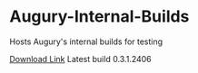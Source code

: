# Augury-Internal-Builds
Hosts Augury's internal builds for testing

[Download Link](https://github.com/chesrowe/Augury-Internal-Builds/releases) Latest build 0.3.1.2406
